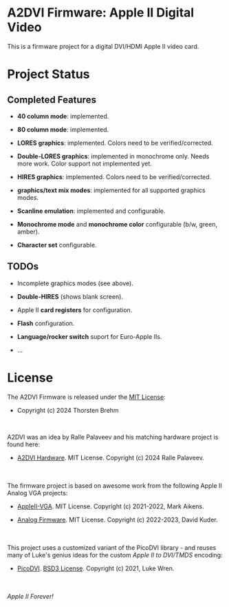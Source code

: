 # A2DVI Firmware: Apple II Digital Video

This is a firmware project for a digital DVI/HDMI Apple II video card.

# Project Status

## Completed Features

* **40 column mode**: implemented.

* **80 column mode**: implemented.

* **LORES graphics**: implemented. Colors need to be verified/corrected.

* **Double-LORES graphics**: implemented in monochrome only. Needs more work. Color support not implemented yet.

* **HIRES graphics**: implemented. Colors need to be verified/corrected.

* **graphics/text mix modes**: implemented for all supported graphics modes.

* **Scanline emulation**: implemented and configurable.

* **Monochrome mode** and **monochrome color** configurable (b/w, green, amber).

* **Character set** configurable.

## TODOs

* Incomplete graphics modes (see above).

* **Double-HIRES** (shows blank screen).

* Apple II **card registers** for configuration.

* **Flash** configuration.

* **Language/rocker switch** suport for Euro-Apple IIs.

* ...


# License
The A2DVI Firmware is released under the [MIT License](/LICENSE):

* Copyright (c) 2024 Thorsten Brehm

<br>

A2DVI was an idea by Ralle Palaveev and his matching hardware project is found here:

* [A2DVI Hardware](https://github.com/rallepalaveev/A2DVI). MIT License. Copyright (c) 2024 Ralle Palaveev.

<br><br>
The firmware project is based on awesome work from the following Apple II Analog VGA projects:

* [AppleII-VGA](https://github.com/markadev/AppleII-VGA). MIT License. Copyright (c) 2021-2022, Mark Aikens.

* [Analog Firmware](https://github.com/V2RetroComputing/analog-firmware). MIT License. Copyright (c) 2022-2023, David Kuder.

<br><br>
This project uses a customized variant of the PicoDVI library - and reuses many of Luke's genius ideas for the custom *Apple II to DVI/TMDS* encoding:

* [PicoDVI](https://github.com/Wren6991/PicoDVI). [BSD3 License](/libraries/libdvi/LICENSE). Copyright (c) 2021, Luke Wren.

<br><br>
*Apple II Forever!*
